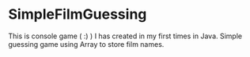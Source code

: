 # SimpleFilmGuessing
This is console game ( :) ) I has created in my first times in Java. Simple guessing game using Array to store film names.
